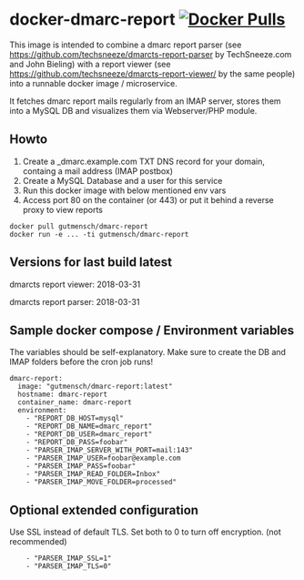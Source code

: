 # docker-dmarc-report [![Docker Pulls](https://img.shields.io/docker/pulls/gutmensch/dmarc-report.svg)](https://registry.hub.docker.com/u/gutmensch/dmarc-report/)

This image is intended to combine a dmarc report parser (see https://github.com/techsneeze/dmarcts-report-parser by TechSneeze.com and John Bieling) with a report viewer (see https://github.com/techsneeze/dmarcts-report-viewer/ by the same people) into a runnable docker image / microservice.

It fetches dmarc report mails regularly from an IMAP server, stores them into a MySQL DB and visualizes them via Webserver/PHP module.

## Howto
1. Create a _dmarc.example.com TXT DNS record for your domain, containg a mail address (IMAP postbox)
2. Create a MySQL Database and a user for this service
3. Run this docker image with below mentioned env vars
4. Access port 80 on the container (or 443) or put it behind a reverse proxy to view reports
```
docker pull gutmensch/dmarc-report
docker run -e ... -ti gutmensch/dmarc-report
```

## Versions for last build latest
dmarcts report viewer: 2018-03-31

dmarcts report parser: 2018-03-31

## Sample docker compose / Environment variables
The variables should be self-explanatory. Make sure to create the DB and IMAP folders before the cron job runs!
```
dmarc-report:
  image: "gutmensch/dmarc-report:latest"
  hostname: dmarc-report
  container_name: dmarc-report
  environment:
    - "REPORT_DB_HOST=mysql"
    - "REPORT_DB_NAME=dmarc_report"
    - "REPORT_DB_USER=dmarc_report"
    - "REPORT_DB_PASS=foobar"
    - "PARSER_IMAP_SERVER_WITH_PORT=mail:143"
    - "PARSER_IMAP_USER=foobar@example.com
    - "PARSER_IMAP_PASS=foobar"
    - "PARSER_IMAP_READ_FOLDER=Inbox"
    - "PARSER_IMAP_MOVE_FOLDER=processed"
```

## Optional extended configuration
Use SSL instead of default TLS. Set both to 0 to turn off encryption. (not recommended)
```
    - "PARSER_IMAP_SSL=1"
    - "PARSER_IMAP_TLS=0"
```

